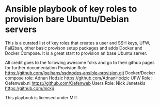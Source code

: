 # Ansible playbook of key roles to provision bare Ubuntu/Debian servers 

This is a curated list of key roles that creates a user and SSH keys, UFW, Fail2ban, other basic provison setup packages and adds Docker and Docker Compose. It is a great start to provision an base Ubuntu server.


All credit goes to the following awesome folks and go to their github pages for further documentation
Provision Role: https://github.com/joelhans/ssdnodes-ansible-provision.git
Docker/Docker compose role: Adnan Hodzic https://github.com/AdnanHodzic
UFW Role: Oefenweb.nl https://github.com/Oefenweb
Users Role: Nick Janetakis https://github.com/nickjj


This playbook is licensed under MIT.
